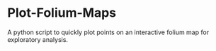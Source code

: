 # Plot-Folium-Maps
A python script to quickly plot points on an interactive folium map for exploratory analysis.
